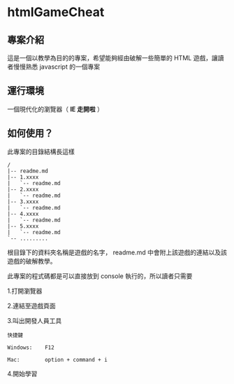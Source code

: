 # htmlGameCheat

## 專案介紹
這是一個以教學為目的的專案，希望能夠經由破解一些簡單的 HTML 遊戲，讓讀者慢慢熟悉 javascript 的一個專案

## 運行環境
一個現代化的瀏覽器（ __IE 走開啦__ ）

## 如何使用？
此專案的目錄結構長這樣

```
/
|-- readme.md
|-- 1.xxxx
|   `-- readme.md
|-- 2.xxxx
|   `-- readme.md
|-- 3.xxxx
|   `-- readme.md
|-- 4.xxxx
|   `-- readme.md
|-- 5.xxxx
|   `-- readme.md
`-- .........
```

根目錄下的資料夾名稱是遊戲的名字， readme.md 中會附上該遊戲的連結以及該遊戲的破解教學。

此專案的程式碼都是可以直接放到 console 執行的，所以讀者只需要

1.打開瀏覽器

2.連結至遊戲頁面

3.叫出開發人員工具 

	快捷鍵
    
	Windows:    F12
    
	Mac:        option + command + i

4.開始學習